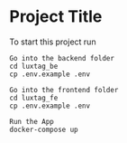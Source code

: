 # Project Title

To start this project run

```
Go into the backend folder
cd luxtag_be
cp .env.example .env

Go into the frontend folder
cd luxtag_fe
cp .env.example .env

Run the App
docker-compose up


